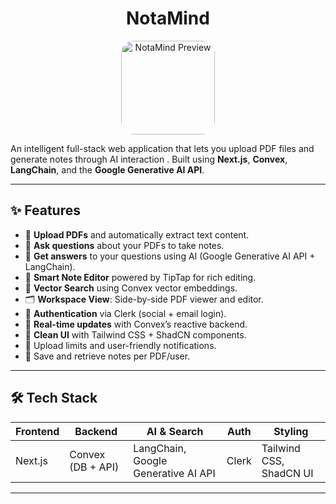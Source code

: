 <h1 align="center">NotaMind</h1>


<p align="center">
  <img 
    src="https://github.com/user-attachments/assets/533f6f35-dd0c-4ce5-a677-620c3cec8b6b" 
    alt="NotaMind Preview" 
    width="150" 
    height="150"
    style="border-radius: 20px;"
  />
</p>



An intelligent full-stack web application that lets you upload PDF files and generate notes through AI interaction . Built using **Next.js**, **Convex**, **LangChain**, and the **Google Generative AI API**.

---

## ✨ Features

- 📄 **Upload PDFs** and automatically extract text content.
- 📝 **Ask questions** about your PDFs to take notes.
- 🤖 **Get answers** to your questions using AI (Google Generative AI API + LangChain).
- 📝 **Smart Note Editor** powered by TipTap for rich editing.
- 🧠 **Vector Search** using Convex vector embeddings.
- 🗂️ **Workspace View**: Side-by-side PDF viewer and editor.
- 🔐 **Authentication** via Clerk (social + email login).
- 🚀 **Real-time updates** with Convex’s reactive backend.
- 🌈 **Clean UI** with Tailwind CSS + ShadCN components.
- 🔔 Upload limits and user-friendly notifications.
- 🔄 Save and retrieve notes per PDF/user.

---

## 🛠️ Tech Stack

| Frontend     | Backend        | AI & Search     | Auth     | Styling        |
|--------------|----------------|-----------------|----------|----------------|
| Next.js | Convex (DB + API) | LangChain, Google Generative AI API | Clerk | Tailwind CSS, ShadCN UI |

---

